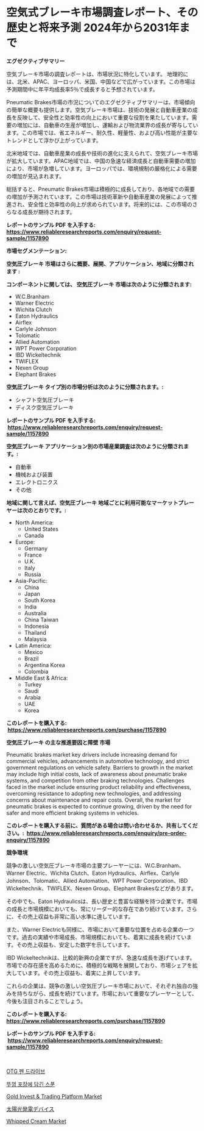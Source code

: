 <p><h1>空気式ブレーキ市場調査レポート、その歴史と将来予測 2024年から2031年まで</h1></p><p><strong>エグゼクティブサマリー</strong></p>
<p><p>空気ブレーキ市場の調査レポートは、市場状況に特化しています。 地理的には、北米、APAC、ヨーロッパ、米国、中国などで広がっています。この市場は予測期間中に年平均成長率5％で成長すると予想されています。</p><p>Pneumatic Brakes市場の市況についてのエグゼクティブサマリーは、市場傾向の簡単な概要も提供します。空気ブレーキ市場は、技術の発展と自動車産業の成長を反映して、安全性と効率性の向上において重要な役割を果たしています。需要の増加には、自動車の生産が増加し、運輸および物流業界の成長が寄与しています。この市場では、省エネルギー、耐久性、軽量性、および高い性能が主要なトレンドとして浮かび上がっています。</p><p>北米地域では、自動車産業の成長や技術の進化に支えられて、空気ブレーキ市場が拡大しています。APAC地域では、中国の急速な経済成長と自動車需要の増加により、市場が急増しています。ヨーロッパでは、環境規制の厳格化による需要の増加が見込まれます。</p><p>総括すると、Pneumatic Brakes市場は積極的に成長しており、各地域での需要の増加が予測されています。この市場は技術革新や自動車産業の発展によって推進され、安全性と効率性の向上が求められています。将来的には、この市場のさらなる成長が期待されます。</p></p>
<p><strong>レポートのサンプル PDF を入手する: <a href="https://www.reliableresearchreports.com/enquiry/request-sample/1157890">https://www.reliableresearchreports.com/enquiry/request-sample/1157890</a></strong></p>
<p><strong>市場セグメンテーション:</strong></p>
<p><strong> 空気圧ブレーキ 市場はさらに概要、展開、アプリケーション、地域に分類されます :</strong></p>
<p><strong>コンポーネントに関しては、 空気圧ブレーキ 市場は次のように分類されます: &nbsp;</strong></p>
<p><ul><li>W.C.Branham</li><li>Warner Electric</li><li>Wichita Clutch</li><li>Eaton Hydraulics</li><li>Airflex</li><li>Carlyle Johnson</li><li>Tolomatic</li><li>Allied Automation</li><li>WPT Power Corporation</li><li>IBD Wickeltechnik</li><li>TWIFLEX</li><li>Nexen Group</li><li>Elephant Brakes</li></ul></p>
<p><strong> 空気圧ブレーキ タイプ別の市場分析は次のように分類されます。:</strong></p>
<p><ul><li>シャフト空気圧ブレーキ</li><li>ディスク空気圧ブレーキ</li></ul></p>
<p><strong>レポートのサンプル PDF を入手する: &nbsp;<a href="https://www.reliableresearchreports.com/enquiry/request-sample/1157890">https://www.reliableresearchreports.com/enquiry/request-sample/1157890</a></strong></p>
<p><strong> 空気圧ブレーキ アプリケーション別の市場産業調査は次のように分類されます。:</strong></p>
<p><ul><li>自動車</li><li>機械および装置</li><li>エレクトロニクス</li><li>その他</li></ul></p>
<p><strong>地域に関して言えば、空気圧ブレーキ 地域ごとに利用可能なマーケットプレーヤーは次のとおりです。:</strong></p>
<p><ul>
    <li>
        North America:
        <ul>
            <li>United States</li>
            <li>Canada</li>
        </ul>
    </li>
    <li>
        Europe:
        <ul>
            <li>Germany</li>
            <li>France</li>
            <li>U.K.</li>
            <li>Italy</li>
            <li>Russia</li>
        </ul>
    </li>
    <li>
        Asia-Pacific:
        <ul>
            <li>China</li>
            <li>Japan</li>
            <li>South Korea</li>
            <li>India</li>
            <li>Australia</li>
            <li>China Taiwan</li>
            <li>Indonesia</li>
            <li>Thailand</li>
            <li>Malaysia</li>
        </ul>
    </li>
    <li>
        Latin America:
        <ul>
            <li>Mexico</li>
            <li>Brazil</li>
            <li>Argentina Korea</li>
            <li>Colombia</li>
        </ul>
    </li>
    <li>
        Middle East & Africa:
        <ul>
            <li>Turkey</li>
            <li>Saudi</li>
            <li>Arabia</li>
            <li>UAE</li>
            <li>Korea</li>
        </ul>
    </li>
    </ul></p>
<p><strong>このレポートを購入する: &nbsp;<a href="https://www.reliableresearchreports.com/purchase/1157890">https://www.reliableresearchreports.com/purchase/1157890</a></strong></p>
<p><strong>空気圧ブレーキ の主な推進要因と障壁 市場</strong></p>
<p><p>Pneumatic brakes market key drivers include increasing demand for commercial vehicles, advancements in automotive technology, and strict government regulations on vehicle safety. Barriers to growth in the market may include high initial costs, lack of awareness about pneumatic brake systems, and competition from other braking technologies. Challenges faced in the market include ensuring product reliability and effectiveness, overcoming resistance to adopting new technologies, and addressing concerns about maintenance and repair costs. Overall, the market for pneumatic brakes is expected to continue growing, driven by the need for safer and more efficient braking systems in vehicles.</p></p>
<p><strong>このレポートを購入する前に、質問がある場合は問い合わせるか、共有してください。:&nbsp; <a href="https://www.reliableresearchreports.com/enquiry/pre-order-enquiry/1157890">https://www.reliableresearchreports.com/enquiry/pre-order-enquiry/1157890</a></strong></p>
<p><strong>競争環境</strong></p>
<p><p>競争の激しい空気圧ブレーキ市場の主要プレーヤーには、W.C.Branham、Warner Electric、Wichita Clutch、Eaton Hydraulics、Airflex、Carlyle Johnson、Tolomatic、Allied Automation、WPT Power Corporation、IBD Wickeltechnik、TWIFLEX、Nexen Group、Elephant Brakesなどがあります。</p><p>その中でも、Eaton Hydraulicsは、長い歴史と豊富な経験を持つ企業です。市場の成長と市場規模においても、常にリーダー的な存在であり続けています。さらに、その売上収益も非常に高い水準に達しています。</p><p>また、Warner Electricも同様に、市場において重要な位置を占める企業の一つです。過去の実績や市場成長、市場規模においても、着実に成長を続けています。その売上収益も、安定した数字を示しています。</p><p>IBD Wickeltechnikは、比較的新興の企業ですが、急速な成長を遂げています。市場での存在感を高めるために、積極的な戦略を展開しており、市場シェアを拡大しています。その売上収益も、着実に上昇しています。</p><p>これらの企業は、競争の激しい空気圧ブレーキ市場において、それぞれ独自の強みを持ちながら、成長を続けています。市場において重要なプレーヤーとして、今後も注目されることでしょう。</p></p>
<p><strong>このレポートを購入する: &nbsp; <a href="https://www.reliableresearchreports.com/purchase/1157890">https://www.reliableresearchreports.com/purchase/1157890</a></strong></p>
<p><strong>レポートのサンプル PDF を入手する: &nbsp;<a href="https://www.reliableresearchreports.com/enquiry/request-sample/1157890">https://www.reliableresearchreports.com/enquiry/request-sample/1157890</a></strong><strong></strong></p>
<p>&nbsp;</p>
<p><p><a href="https://github.com/vs10l4sfg5c/Market-Research-Report-List-1/blob/main/6024946190865.md">OTG 펜 드라이브</a></p><p><a href="https://github.com/crfsywufhm81415/Market-Research-Report-List-1/blob/main/4661683190864.md">뚜껑 포장에 담긴 스푼</a></p><p><a href="https://issuu.com/reportprime-2/docs/gold-invest-trading-platform-market-size-2030.pptx">Gold Invest & Trading Platform Market</a></p><p><a href="https://github.com/zekaoe592392/Market-Research-Report-List-1/blob/main/3846631191019.md">太陽光発電デバイス</a></p><p><a href="https://view.publitas.com/reportprime-1/whipped-cream-market-size-furnishes-valuable-information-encompassing-market-share-market-trends-and-projections-spanning-from-2024-to-2031/">Whipped Cream Market</a></p></p>